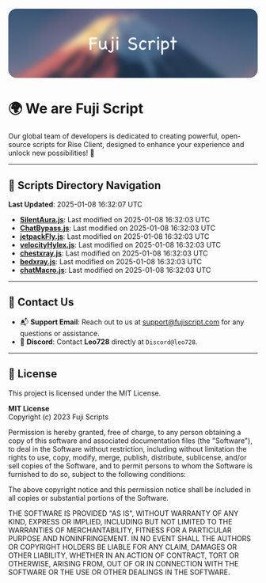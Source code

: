 ![Banner](.github/b.webp)

# 🌍 **We are Fuji Script**

Our global team of developers is dedicated to creating powerful, open-source scripts for Rise Client, designed to enhance your experience and unlock new possibilities! 🌟

---
<!-- SCRIPTS_NAVIGATION_START -->
## 📂 **Scripts Directory Navigation**

**Last Updated**: 2025-01-08 16:32:07 UTC

- **[SilentAura.js](scripts/SilentAura.js)**: Last modified on 2025-01-08 16:32:03 UTC
- **[ChatBypass.js](scripts/ChatBypass.js)**: Last modified on 2025-01-08 16:32:03 UTC
- **[jetpackFly.js](scripts/jetpackFly.js)**: Last modified on 2025-01-08 16:32:03 UTC
- **[velocityHylex.js](scripts/velocityHylex.js)**: Last modified on 2025-01-08 16:32:03 UTC
- **[chestxray.js](scripts/chestxray.js)**: Last modified on 2025-01-08 16:32:03 UTC
- **[bedxray.js](scripts/bedxray.js)**: Last modified on 2025-01-08 16:32:03 UTC
- **[chatMacro.js](scripts/chatMacro.js)**: Last modified on 2025-01-08 16:32:03 UTC

<!-- SCRIPTS_NAVIGATION_END -->

---

## 💬 **Contact Us**  
- 📬 **Support Email**: Reach out to us at [support@fujiscript.com](mailto:support@fujiscript.com) for any questions or assistance.  
- 💬 **Discord**: Contact **Leo728** directly at `Discord@leo728`.

---

## 📜 **License**

This project is licensed under the MIT License.  

**MIT License**  
Copyright (c) 2023 Fuji Scripts  

Permission is hereby granted, free of charge, to any person obtaining a copy of this software and associated documentation files (the "Software"), to deal in the Software without restriction, including without limitation the rights to use, copy, modify, merge, publish, distribute, sublicense, and/or sell copies of the Software, and to permit persons to whom the Software is furnished to do so, subject to the following conditions:  

The above copyright notice and this permission notice shall be included in all copies or substantial portions of the Software.  

THE SOFTWARE IS PROVIDED "AS IS", WITHOUT WARRANTY OF ANY KIND, EXPRESS OR IMPLIED, INCLUDING BUT NOT LIMITED TO THE WARRANTIES OF MERCHANTABILITY, FITNESS FOR A PARTICULAR PURPOSE AND NONINFRINGEMENT. IN NO EVENT SHALL THE AUTHORS OR COPYRIGHT HOLDERS BE LIABLE FOR ANY CLAIM, DAMAGES OR OTHER LIABILITY, WHETHER IN AN ACTION OF CONTRACT, TORT OR OTHERWISE, ARISING FROM, OUT OF OR IN CONNECTION WITH THE SOFTWARE OR THE USE OR OTHER DEALINGS IN THE SOFTWARE.  
